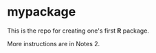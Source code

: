# mypackage

This is the repo for creating one's first **R** package. 

More instructions are in Notes 2.
